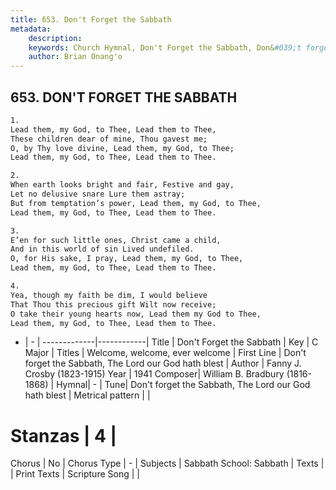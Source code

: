 ```yaml
---
title: 653. Don't Forget the Sabbath
metadata:
    description: 
    keywords: Church Hymnal, Don't Forget the Sabbath, Don&#039;t forget the Sabbath, The Lord our God hath blest, Welcome, welcome, ever welcome
    author: Brian Onang'o
---
```



## 653. DON'T FORGET THE SABBATH

```txt
1.
Lead them, my God, to Thee, Lead them to Thee,
These children dear of mine, Thou gavest me;
O, by Thy love divine, Lead them, my God, to Thee;
Lead them, my God, to Thee, Lead them to Thee.

2.
When earth looks bright and fair, Festive and gay,
Let no delusive snare Lure them astray;
But from temptation’s power, Lead them, my God, to Thee,
Lead them, my God, to Thee, Lead them to Thee.

3.
E’en for such little ones, Christ came a child,
And in this world of sin Lived undefiled.
O, for His sake, I pray, Lead them, my God, to Thee,
Lead them, my God, to Thee, Lead them to Thee.

4.
Yea, though my faith be dim, I would believe
That Thou this precious gift Wilt now receive;
O take their young hearts now, Lead them my God to Thee,
Lead them, my God, to Thee, Lead them to Thee.
```

- |   -  |
-------------|------------|
Title | Don't Forget the Sabbath |
Key | C Major |
Titles | Welcome, welcome, ever welcome |
First Line | Don&#039;t forget the Sabbath, The Lord our God hath blest |
Author | Fanny J. Crosby (1823-1915)
Year | 1941
Composer| William B. Bradbury (1816-1868) |
Hymnal|  - |
Tune| Don&#039;t forget the Sabbath, The Lord our God hath blest |
Metrical pattern | |
# Stanzas | 4 |
Chorus | No |
Chorus Type | - |
Subjects | Sabbath School: Sabbath |
Texts |  |
Print Texts | 
Scripture Song |  |
  
